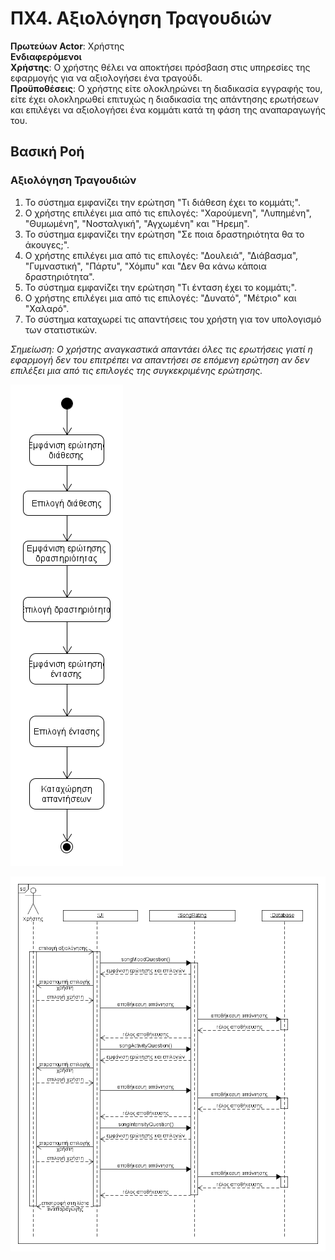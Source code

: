 # ΠΧ4. Αξιολόγηση Τραγουδιών

**Πρωτεύων Actor**: Χρήστης  
**Ενδιαφερόμενοι**  
**Χρήστης**: Ο χρήστης θέλει να αποκτήσει πρόσβαση στις υπηρεσίες της εφαρμογής για να αξιολογήσει ένα τραγούδι.     
**Προϋποθέσεις**: Ο χρήστης είτε ολοκληρώνει τη διαδικασία εγγραφής του, είτε έχει ολοκληρωθεί επιτυχώς η διαδικασία της απάντησης ερωτήσεων και επιλέγει να αξιολογήσει ένα κομμάτι κατά τη φάση της αναπαραγωγής του.

## Βασική Ροή

### Αξιολόγηση Τραγουδιών
1. Το σύστημα εμφανίζει την ερώτηση "Τι διάθεση έχει το κομμάτι;".
2. Ο χρήστης επιλέγει μια από τις επιλογές: "Χαρούμενη", "Λυπημένη", "Θυμωμένη", "Νοσταλγική", "Αγχωμένη" και "Ήρεμη".
3. Το σύστημα εμφανίζει την ερώτηση "Σε ποια δραστηριότητα θα το άκουγες;".
4. Ο χρήστης επιλέγει μια από τις επιλογές: "Δουλειά", "Διάβασμα", "Γυμναστική", "Πάρτυ", "Χόμπυ" και "Δεν θα κάνω κάποια δραστηριότητα".
5. Το σύστημα εμφανίζει την ερώτηση "Τι ένταση έχει το κομμάτι;".
6. Ο χρήστης επιλέγει μια από τις επιλογές: "Δυνατό", "Μέτριο" και "Χαλαρό".
7. Το σύστημα καταχωρεί τις απαντήσεις του χρήστη για τον υπολογισμό των στατιστικών.

_Σημείωση: Ο χρήστης αναγκαστικά απαντάει όλες τις ερωτήσεις γιατί η εφαρμογή δεν του επιτρέπει να απαντήσει σε επόμενη ερώτηση αν δεν επιλέξει μια από τις επιλογές της συγκεκριμένης ερώτησης._

![Διάγραμμα Δραστηριότητας](uml/requirements/activity-song-rating.png)

![Διάγραμμα Ακολουθίας](uml/requirements/sequence-song-rating.png)

